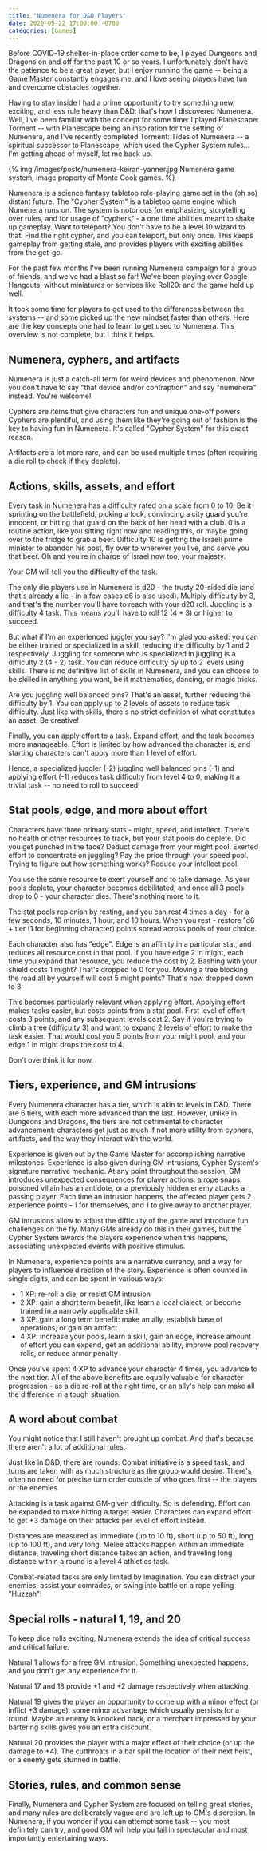 ```yaml
---
title: "Numenera for D&D Players"
date: 2020-05-22 17:00:00 -0700
categories: [Games]
---
```


Before COVID-19 shelter-in-place order came to be, I played Dungeons and Dragons on and off for the past 10 or so years. I unfortunately don't have the patience to be a great player, but I enjoy running the game -- being a Game Master constantly engages me, and I love seeing players have fun and overcome obstacles together.

Having to stay inside I had a prime opportunity to try something new, exciting, and less rule heavy than D&D: that's how I discovered Numenera. Well, I've been familiar with the concept for some time: I played Planescape: Torment -- with Planescape being an inspiration for the setting of Numenera, and I've recently completed Torment: Tides of Numenera -- a spiritual successor to Planescape, which used the Cypher System rules... I'm getting ahead of myself, let me back up.

{% img /images/posts/numenera-keiran-yanner.jpg Numenera game system, image property of Monte Cook games. %}

Numenera is a science fantasy tabletop role-playing game set in the (oh so) distant future. The "Cypher System" is a tabletop game engine which Numenera runs on. The system is notorious for emphasizing storytelling over rules, and for usage of "cyphers" - a one time abilities meant to shake up gameplay. Want to teleport? You don't have to be a level 10 wizard to that. Find the right cypher, and you can teleport, but only once. This keeps gameplay from getting stale, and provides players with exciting abilities from the get-go.

For the past few months I've been running Numenera campaign for a group of friends, and we've had a blast so far! We've been playing over Google Hangouts, without miniatures or services like Roll20: and the game held up well.

It took some time for players to get used to the differences between the systems -- and some picked up the new mindset faster than others. Here are the key concepts one had to learn to get used to Numenera. This overview is not complete, but I think it helps.

## Numenera, cyphers, and artifacts

Numenera is just a catch-all term for weird devices and phenomenon. Now you don't have to say "that device and/or contraption" and say "numenera" instead. You're welcome!

Cyphers are items that give characters fun and unique one-off powers. Cyphers are plentiful, and using them like they're going out of fashion is the key to having fun in Numenera. It's called "Cypher System" for this exact reason.

Artifacts are a lot more rare, and can be used multiple times (often requiring a die roll to check if they deplete).

## Actions, skills, assets, and effort

Every task in Numenera has a difficulty rated on a scale from 0 to 10. Be it sprinting on the battlefield, picking a lock, convincing a city guard you're innocent, or hitting that guard on the back of her head with a club. 0 is a routine action, like you sitting right now and reading this, or maybe going over to the fridge to grab a beer. Difficulty 10 is getting the Israeli prime minister to abandon his post, fly over to wherever you live, and serve you that beer. Oh and you're in charge of Israel now too, your majesty.

Your GM will tell you the difficulty of the task.

The only die players use in Numenera is d20 - the trusty 20-sided die (and that's already a lie - in a few cases d6 is also used). Multiply difficulty by 3, and that's the number you'll have to reach with your d20 roll. Juggling is a difficulty 4 task. This means you'll have to roll 12 (4 * 3) or higher to succeed.

But what if I'm an experienced juggler you say? I'm glad you asked: you can be either trained or specialized in a skill, reducing the difficulty by 1 and 2 respectively. Juggling for someone who is specialized in juggling is a difficulty 2 (4 - 2) task. You can reduce difficulty by up to 2 levels using skills. There is no definitive list of skills in Numenera, and you can choose to be skilled in anything you want, be it mathematics, dancing, or magic tricks.

Are you juggling well balanced pins? That's an asset, further reducing the difficulty by 1. You can apply up to 2 levels of assets to reduce task difficulty. Just like with skills, there's no strict definition of what constitutes an asset. Be creative!

Finally, you can apply effort to a task. Expand effort, and the task becomes more manageable. Effort is limited by how advanced the character is, and starting characters can't apply more than 1 level of effort.

Hence, a specialized juggler (-2) juggling well balanced pins (-1) and applying effort (-1) reduces task difficulty from level 4 to 0, making it a trivial task -- no need to roll to succeed!

## Stat pools, edge, and more about effort

Characters have three primary stats - might, speed, and intellect. There's no health or other resources to track, but your stat pools do deplete. Did you get punched in the face? Deduct damage from your might pool. Exerted effort to concentrate on juggling? Pay the price through your speed pool. Trying to figure out how something works? Reduce your intellect pool.

You use the same resource to exert yourself and to take damage. As your pools deplete, your character becomes debilitated, and once all 3 pools drop to 0 - your character dies. There's nothing more to it.

The stat pools replenish by resting, and you can rest 4 times a day - for a few seconds, 10 minutes, 1 hour, and 10 hours. When you rest - restore 1d6 + tier (1 for beginning character) points spread across pools of your choice.

Each character also has "edge". Edge is an affinity in a particular stat, and reduces all resource cost in that pool. If you have edge 2 in might, each time you expand that resource, you reduce the cost by 2. Bashing with your shield costs 1 might? That's dropped to 0 for you. Moving a tree blocking the road all by yourself will cost 5 might points? That's now dropped down to 3.

This becomes particularly relevant when applying effort. Applying effort makes tasks easier, but costs points from a stat pool. First level of effort costs 3 points, and any subsequent levels cost 2. Say if you're trying to climb a tree (difficulty 3) and want to expand 2 levels of effort to make the task easier. That would cost you 5 points from your might pool, and your edge 1 in might drops the cost to 4.

Don't overthink it for now.

## Tiers, experience, and GM intrusions

Every Numenera character has a tier, which is akin to levels in D&D. There are 6 tiers, with each more advanced than the last. However, unlike in Dungeons and Dragons, the tiers are not detrimental to character advancement: characters get just as much if not more utility from cyphers, artifacts, and the way they interact with the world.

Experience is given out by the Game Master for accomplishing narrative milestones. Experience is also given during GM intrusions, Cypher System's signature narrative mechanic. At any point throughout the session, GM introduces unexpected consequences for player actions: a rope snaps, poisoned villain has an antidote, or a previously hidden enemy attacks a passing player. Each time an intrusion happens, the affected player gets 2 experience points - 1 for themselves, and 1 to give away to another player.

GM intrusions allow to adjust the difficulty of the game and introduce fun challenges on the fly. Many GMs already do this in their games, but the Cypher System awards the players experience when this happens, associating unexpected events with positive stimulus.

In Numenera, experience points are a narrative currency, and a way for players to influence direction of the story. Experience is often counted in single digits, and can be spent in various ways:

* 1 XP: re-roll a die, or resist GM intrusion
* 2 XP: gain a short term benefit, like learn a local dialect, or become trained in a narrowly applicable skill
* 3 XP: gain a long term benefit: make an ally, establish base of operations, or gain an artifact
* 4 XP: increase your pools, learn a skill, gain an edge, increase amount of effort you can expend, get an additional ability, improve pool recovery rolls, or reduce armor penalty

Once you've spent 4 XP to advance your character 4 times, you advance to the next tier. All of the above benefits are equally valuable for character progression - as a die re-roll at the right time, or an ally's help can make all the difference in a tough situation.

## A word about combat

You might notice that I still haven't brought up combat. And that's because there aren't a lot of additional rules.

Just like in D&D, there are rounds. Combat initiative is a speed task, and turns are taken with as much structure as the group would desire. There's often no need for precise turn order outside of who goes first -- the players or the enemies.

Attacking is a task against GM-given difficulty. So is defending. Effort can be expanded to make hitting a target easier. Characters can expand effort to get +3 damage on their attacks per level of effort instead.

Distances are measured as immediate (up to 10 ft), short (up to 50 ft), long (up to 100 ft), and very long. Melee attacks happen within an immediate distance, traveling short distance takes an action, and traveling long distance within a round is a level 4 athletics task.

Combat-related tasks are only limited by imagination. You can distract your enemies, assist your comrades, or swing into battle on a rope yelling "Huzzah"!

## Special rolls - natural 1, 19, and 20

To keep dice rolls exciting, Numenera extends the idea of critical success and critical failure.

Natural 1 allows for a free GM intrusion. Something unexpected happens, and you don't get any experience for it.

Natural 17 and 18 provide +1 and +2 damage respectively when attacking.

Natural 19 gives the player an opportunity to come up with a minor effect (or inflict +3 damage): some minor advantage which usually persists for a round. Maybe an enemy is knocked back, or a merchant impressed by your bartering skills gives you an extra discount.

Natural 20 provides the player with a major effect of their choice (or up the damage to +4). The cutthroats in a bar spill the location of their next heist, or a enemy gets stunned in battle.

## Stories, rules, and common sense

Finally, Numenera and Cypher System are focused on telling great stories, and many rules are deliberately vague and are left up to GM's discretion. In Numenera, if you wonder if you can attempt some task -- you most definitely can try, and good GM will help you fail in spectacular and most importantly entertaining ways.
